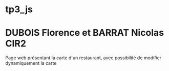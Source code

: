 # tp3_js
# DUBOIS Florence et BARRAT Nicolas CIR2

Page web présentant la carte d'un restaurant, avec possibilité de modifier dynamiquement la carte
